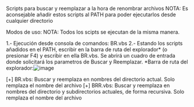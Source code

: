 Scripts para buscar y reemplazar a la hora de renombrar archivos
NOTA: Es aconsejable añadir estos scripts al PATH para poder ejecutarlos desde cualquier directorio

Modos de uso:
NOTA: Todos los scipts se ejecutan de la misma manera.

1.- Ejecución desde consola de comandos: BR.vbs <Texto a buscar> <Texto a reemplazar>
2.- Estando los scripts añadidos en el PATH, escribir en la barra de ruta del explorador* (o presionar F4) y escribir en ella BR.vbs. Se abrirá un cuadro de entrada donde     solicitará los parametros de Buscar y Reemplazar.
    *Barra de ruta del explorador:![image](https://user-images.githubusercontent.com/86986250/176778876-37dc8c98-4ac8-4f7a-a109-1a2c7465dd4d.png)
  
[+] BR.vbs: Buscar y reemplaza en nombres del directorio actual. 
            Solo remplaza el nombre del archivo
[+] BRR.vbs: Buscar y reemplaza en nombres del directorio y subdirectorios actuales, de forma recursiva.
             Solo remplaza el nombre del archivo

